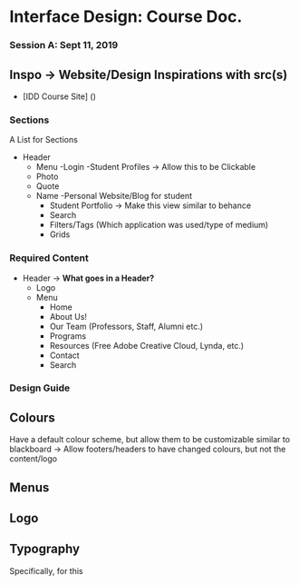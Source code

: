 # Interface Design: Course Doc.

### Session A: Sept 11, 2019
## Inspo -> Website/Design Inspirations with src(s)
- [IDD Course Site] ()
### Sections
A List for Sections 
- Header
  - Menu
  -Login
-Student Profiles -> Allow this to be Clickable
  - Photo 
  - Quote 
  - Name
  -Personal Website/Blog for student
     - Student Portfolio -> Make this view similar to behance
     - Search 
     - Filters/Tags (Which application was used/type of medium)
     - Grids
### Required Content 
- Header -> **What goes in a Header?**
    - Logo 
    - Menu 
      - Home
      - About Us!
      - Our Team (Professors, Staff, Alumni etc.)
      - Programs
      - Resources (Free Adobe Creative Cloud, Lynda, etc.)
      - Contact
      - Search 
### Design Guide
## Colours
 Have a default colour scheme, but allow them to be customizable similar to blackboard 
 -> Allow footers/headers to have changed colours, but not the content/logo

## Menus
## Logo

## Typography
Specifically, for this 

